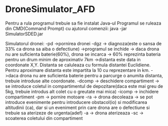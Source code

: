 # DroneSimulator_AFD

Pentru a rula programul trebuie sa fie instalat Java-ul
Programul se ruleaza din CMD(Command Prompt) cu ajutorul comenzii: java -jar SimulatorSDED.jar



Simulatorul dronei:
-pd ->pornirea dronei
-dgz -> diagnoza(este o sansa de 33% ca drona sa aiba o defectiune) ->programul se inchide
     -> daca drona nu are suficienta baterie(60%), drona se incarca -> 60% reprezinta bateria pentru un drum minim de aproximativ 7km
->distanta este data in coordonate X,Y. Distanta se caluleaza cu formula distantei Euclidiene. Pentru aproximare distanta este impartita la 10 cu reprezentare in km.
->daca drona nu are suficienta baterie pentru a parcurge o anumita distanta, trebuie introduse alte coordonate.
-dcomp -> deschidere compartiment -> se introduce coletul in compartimentul de depozitare(daca este mai greu de 5kg, trebuie introdus alt colet cu o greutate mai mica)
-icomp -> inchidere compartiment
-pm -> pornire motoare
-ra -> drona decoleaza -> se pot introduce evenimente pentru introducere obstacol(io) si modificarea altitudinii (ca), dar si un eveniment prin care drona are o defectiune si trebuie sa aterizeze de urgenta(adef)
-a -> drona aterizeaza
-sc -> scoaterea coletului din compartiment